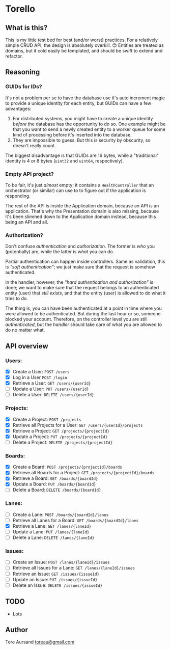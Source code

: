 # Torello

## What is this?

This is my little test bed for best (and/or worst) practices. For a relatively simple
CRUD API, the design is absolutely overkill. 😊 Entities are treated as domains, but
it cold easily be templated, and should be swift to extend and refactor.

## Reasoning

### GUIDs for IDs?

It's not a problem per se to have the database use it's auto increment magic to provide
a unique identity for each entity, but GUIDs can have a few advantages:

1. For distributed systems, you might have to create a unique identity _before_
the database has the opportunity to do so. One example might be that you want to send
a newly created entity to a worker queue for some kind of processing before it's
inserted into the database.
2. They are impossible to guess. But this is security by obscurity, so doesn't really
count.

The biggest disadvantage is that GUIDs are 16 bytes, while a "traditional" identity is
4 or 8 bytes (`uint32` and `uint64`, respectively).

### Empty API project?

To be fair, it's just _almost_ empty; it contains a `HealthController` that an
orchestrator (or similar) can use to to figure out if the application is responding.

The rest of the API is inside the Application domain, because an API _is_ an
application. That's why the Presentation domain is also missing, because it's been
slimmed down to the Application domain instead, because this being an API and all.

### Authorization?

Don't confuse _authentication_ and _authorization_. The former is _who_ you (potentially)
are, while the latter is _what_ you can do.

Partial authentication can happen inside controllers. Same as validation, this is _"soft
authentication"_; we just make sure that the request is somehow authenticated.

In the handler, however, the _"hard authentication and authorization"_ is done; we want to
make sure that the request belongs to an authenticated entity (user) that _still exists_,
and that the entity (user) is allowed to do what it tries to do.

The thing is, you can have been authenticated at a point in time where you were allowed to
be authenticated. But during the last hour or so, someone blocked your account. Therefore,
on the controller level you are still _authenticated_, but the _handler_ should take care
of what you are allowed to do no matter what.

## API overview

### Users:
- [x] Create a User: `POST /users`
- [x] Log in a User `POST /login`
- [x] Retrieve a User: `GET /users/{userId}`
- [ ] Update a User: `PUT /users/{userId}`
- [ ] Delete a User: `DELETE /users/{userId}`

### Projects:
- [x] Create a Project: `POST /projects`
- [x] Retrieve all Projects for a User: `GET /users/{userId}/projects`
- [x] Retrieve a Project: `GET /projects/{projectId}`
- [x] Update a Project: `PUT /projects/{projectId}`
- [ ] Delete a Project: `DELETE /projects/{projectId}`

### Boards:
- [x] Create a Board: `POST /projects/{projectId}/boards`
- [x] Retrieve all Boards for a Project: `GET /projects/{projectId}/boards`
- [x] Retrieve a Board: `GET /boards/{boardId}`
- [x] Update a Board: `PUT /boards/{boardId}`
- [ ] Delete a Board: `DELETE /boards/{boardId}`

### Lanes:
- [ ] Create a Lane: `POST /boards/{boardId}/lanes`
- [ ] Retrieve all Lanes for a Board: `GET /boards/{boardId}/lanes`
- [x] Retrieve a Lane: `GET /lanes/{laneId}`
- [ ] Update a Lane: `PUT /lanes/{laneId}`
- [ ] Delete a Lane: `DELETE /lanes/{laneId}`

### Issues:
- [ ] Create an Issue: `POST /lanes/{laneId}/issues`
- [ ] Retrieve all Issues for a Lane: `GET /lanes/{laneId}/issues`
- [ ] Retrieve an Issue: `GET /issues/{issueId}`
- [ ] Update an Issue: `PUT /issues/{issueId}`
- [ ] Delete an Issue: `DELETE /issues/{issueId}`

## TODO

* Lots

## Author

Tore Aursand <toreau@gmail.com>
